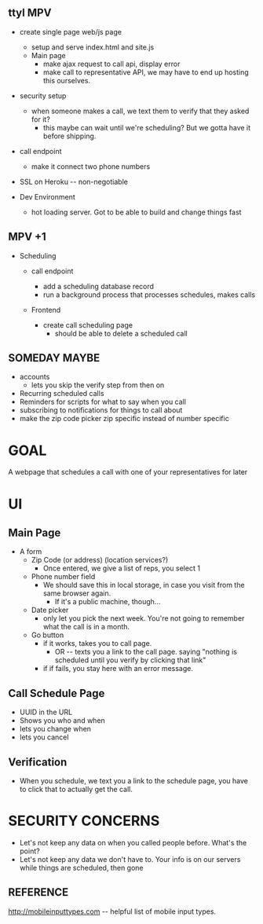 ttyl MPV
--------
* create single page web/js page
    * setup and serve index.html and site.js
    * Main page
        * make ajax request to call api, display error
        * make call to representative API, we may have to end up hosting this ourselves. 

* security setup
    * when someone makes a call, we text them to verify that they asked for it?
        * this maybe can wait until we're scheduling? But we gotta have it before shipping. 

* call endpoint
    * make it connect two phone numbers

* SSL on Heroku -- non-negotiable

* Dev Environment
    * hot loading server. Got to be able to build and change things fast

MPV +1
------
* Scheduling
    * call endpoint
        * add a scheduling database record
        * run a background process that processes schedules, makes calls

    * Frontend
        * create call scheduling page
            * should be able to delete a scheduled call



SOMEDAY MAYBE
-------------
* accounts
    * lets you skip the verify step from then on
* Recurring scheduled calls
* Reminders for scripts for what to say when you call
* subscribing to notifications for things to call about
* make the zip code picker zip specific instead of number specific



GOAL
====
A webpage that schedules a call with one of your representatives for later





UI
==

Main Page
---------
* A form
    * Zip Code (or address) (location services?)
        * Once entered, we give a list of reps, you select 1
    * Phone number field
        * We should save this in local storage, in case you visit from the same browser again.
            * If it's a public machine, though...
    * Date picker
        * only let you pick the next week. You're not going to remember what the call is in a month.
    * Go button
        * if it works, takes you to call page.
            * OR -- texts you a link to the call page. saying "nothing is scheduled until you verify by clicking that link"
        * if if fails, you stay here with an error message.


Call Schedule Page
------------------
* UUID in the URL
* Shows you who and when
* lets you change when
* lets you cancel


Verification
------------
* When you schedule, we text you a link to the schedule page, you have to click that to actually get the call. 


SECURITY CONCERNS
=================
* Let's not keep any data on when you called people before. What's the point? 
* Let's not keep any data we don't have to. Your info is on our servers while things are scheduled, then gone




REFERENCE
---------
http://mobileinputtypes.com -- helpful list of mobile input types. 

